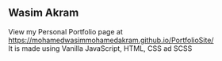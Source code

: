 ## Wasim Akram
View my Personal Portfolio page at https://mohamedwasimmohamedakram.github.io/PortfolioSite/ <br />
  It is made using Vanilla JavaScript, HTML, CSS ad SCSS
